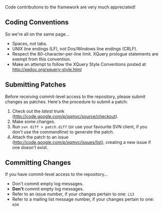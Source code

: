Code contributions to the framework are very much appreciated!

## Coding Conventions ##

So we're all on the same page...

  * Spaces, not tabs.
  * UNIX line endings (LF), not Dos/Windows line endings (CRLF).
  * Respect the 80-character-per-line limit.  XQuery prologue statements are exempt from this convention.
  * Make an attempt to follow the XQuery Style Conventions posted at http://xqdoc.org/xquery-style.html

## Submitting Patches ##

Before receiving commit-level access to the repository, please submit changes as patches.  Here's the procedure to submit a patch:

  1. Check out the _latest_ trunk (http://code.google.com/p/xqmvc/source/checkout).
  1. Make some changes.
  1. Run `svn diff > patch.diff` (or use your favourite SVN client, if you don't use the commandline) to generate the patch.
  1. Attach the patch to an issue (http://code.google.com/p/xqmvc/issues/list), creating a new issue if one doesn't exist.

## Committing Changes ##

If you have commit-level access to the repository...

  * Don't commit empty log messages.
  * **Don't** commit empty log messages.
  * Refer to an issue number, if your changes pertain to one: `i13`
  * Refer to a mailing list message number, if your changes pertain to one: `m34`